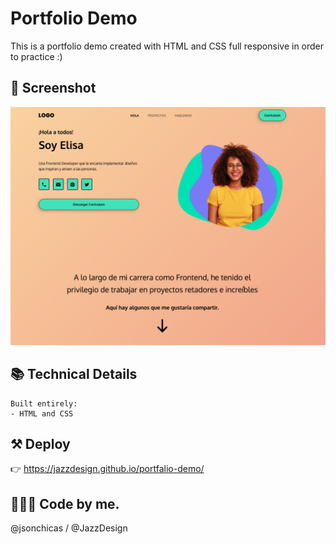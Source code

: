 # Portfolio Demo
This is a portfolio demo created with HTML and CSS full responsive in order to practice :)

## 📱 Screenshot

![reactmovielist](https://github.com/JazzDesign/portfalio-demo/blob/main/portfolio-screenshot.png)


## 📚 Technical Details
```
Built entirely:
- HTML and CSS
```

## ⚒ Deploy 
👉 https://jazzdesign.github.io/portfalio-demo/

## 🙋🏽‍♂️ Code by me. 
@jsonchicas / @JazzDesign
